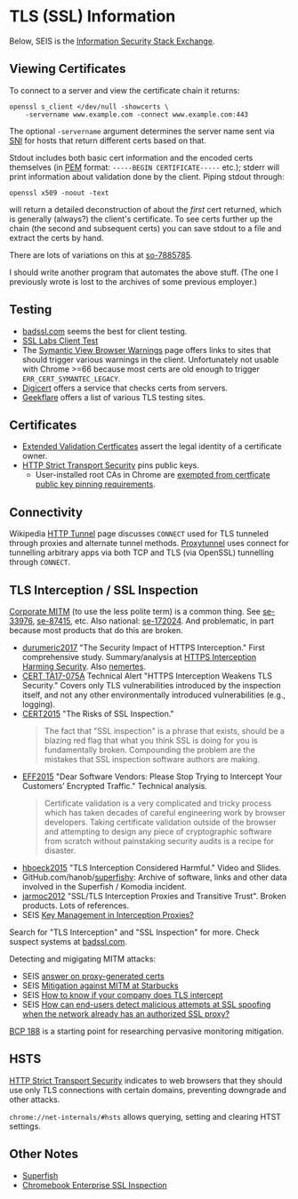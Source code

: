 TLS (SSL) Information
=====================

Below, SEIS is the [Information Security Stack Exchange][SEIS].

Viewing Certificates
--------------------

To connect to a server and view the certificate chain it returns:

    openssl s_client </dev/null -showcerts \
        -servername www.example.com -connect www.example.com:443

The optional `-servername` argument determines the server name sent
via [SNI] for hosts that return different certs based on that.

Stdout includes both basic cert information and the encoded certs
themselves (in [PEM] format: `-----BEGIN CERTIFICATE-----` etc.); stderr
will print information about validation done by the client. Piping
stdout through:

    openssl x509 -noout -text

will return a detailed deconstruction of about the _first_ cert
returned, which is generally (always?) the client's certificate. To
see certs further up the chain (the second and subsequent certs) you
can save stdout to a file and extract the certs by hand.

There are lots of variations on this at [so-7885785].

I should write another program that automates the above stuff. (The
one I previously wrote is lost to the archives of some previous
employer.)


Testing
-------

* [badssl.com] seems the best for client testing.
* [SSL Labs Client Test]
* The [Symantic View Browser Warnings][sy-bw] page offers links
  to sites that should trigger various warnings in the client.
  Unfortunately not usable with Chrome >=66 because most certs
  are old enough to trigger `ERR_CERT_SYMANTEC_LEGACY`.
* [Digicert][digicert-check] offers a service that checks certs
  from servers.
* [Geekflare] offers a list of various TLS testing sites.


Certificates
------------

* [Extended Validation Certficates][EV] assert the legal identity
  of a certificate owner.
* [HTTP Strict Transport Security][HSTS] pins public keys.
  * User-installed root CAs in Chrome are [exempted from certficate
    public key pinning requirements][imperialviolet.org/pinning].

Connectivity
------------

Wikipedia [HTTP Tunnel] page discusses `CONNECT` used for TLS
tunneled through proxies and alternate tunnel methods. [Proxytunnel]
uses connect for tunnelling arbitrary apps via both TCP and TLS
(via OpenSSL) tunnelling through `CONNECT`.


TLS Interception / SSL Inspection
---------------------------------

[Corporate MITM][] (to use the less polite term) is a common thing.
See [se-33976], [se-87415], etc. Also national: [se-172024]. And
problematic, in part because most products that do this are broken.

* [durumeric2017] "The Security Impact of HTTPS Interception."
  First comprehensive study. Summary/analysis at [HTTPS Interception
  Harming Security][sslstore-harming]. Also [nemertes].
* [CERT TA17-075A] Technical Alert "HTTPS Interception Weakens TLS
  Security." Covers only TLS vulnerabilities introduced by the
  inspection itself, and not any other environmentally introduced
  vulnerabilities (e.g., logging).
* [CERT2015] "The Risks of SSL Inspection."
  > The fact that "SSL inspection" is a phrase that exists, should
  > be a blazing red flag that what you think SSL is doing for you
  > is fundamentally broken. Compounding the problem are the mistakes
  > that SSL inspection software authors are making.
* [EFF2015] "Dear Software Vendors: Please Stop Trying to Intercept
  Your Customers’ Encrypted Traffic." Technical analysis.
  > Certificate validation is a very complicated and tricky process
  > which has taken decades of careful engineering work by browser
  > developers. Taking certificate validation outside of the browser
  > and attempting to design any piece of cryptographic software
  > from scratch without painstaking security audits is a recipe
  > for disaster.
* [hboeck2015] "TLS Interception Considered Harmful." Video and Slides.
* GitHub.com/hanob/[superfishy]: Archive of software, links and other
  data involved in the Superfish / Komodia incident.
* [jarmoc2012] "SSL/TLS Interception Proxies and Transitive Trust".
  Broken products. Lots of references.
* SEIS [Key Management in Interception Proxies?][se-51500]

Search for "TLS Interception" and "SSL Inspection" for more.
Check suspect systems at [badssl.com].

Detecting and migigating MITM attacks:
* SEIS [answer on proxy-generated certs][se-49526]
* SEIS [Mitigation against MITM at Starbucks][se-84323]
* SEIS [How to know if your company does TLS intercept][se-129719]
* SEIS [How can end-users detect malicious attempts at SSL spoofing
  when the network already has an authorized SSL proxy?][se-16293]

[BCP 188] is a starting point for researching pervasive monitoring
mitigation.


HSTS
----

[HTTP Strict Transport Security][HSTS] indicates to web browsers that
they should use only TLS connections with certain domains, preventing
downgrade and other attacks.

`chrome://net-internals/#hsts` allows querying, setting and clearing
HTST settings.


Other Notes
-----------

* [Superfish](https://arstechnica.com/information-technology/2015/02/lenovo-pcs-ship-with-man-in-the-middle-adware-that-breaks-https-connections/)
* [Chromebook Enterprise SSL Inspection](https://support.google.com/chrome/a/answer/3504942)



<!-------------------------------------------------------------------->
[BCP 188]: https://tools.ietf.org/html/bcp188
[CERT TA17-075A]: https://www.us-cert.gov/ncas/alerts/TA17-075A
[CERT2015]: https://insights.sei.cmu.edu/cert/2015/03/the-risks-of-ssl-inspection.html
[EFF2015]: https://www.eff.org/deeplinks/2015/02/dear-software-vendors-please-stop-trying-intercept-your-customers-encrypted
[EV]: https://en.wikipedia.org/wiki/Extended_Validation_Certificate
[HSTS]: https://en.wikipedia.org/wiki/HTTP_Strict_Transport_Security
[HSTS]: https://en.wikipedia.org/wiki/HTTP_Strict_Transport_Security
[HTTP Tunnel]: https://en.wikipedia.org/wiki/HTTP_tunnel
[PEM]: https://en.wikipedia.org/wiki/Privacy-enhanced_Electronic_Mail
[Proxytunnel]: http://proxytunnel.sourceforge.net/intro.php
[SEIS]: https://security.stackexchange.com/
[SNI]: https://en.wikipedia.org/wiki/Server_Name_Indication
[SSL Labs Client Test]: https://www.ssllabs.com/ssltest/viewMyClient.html
[badssl.com]: https://badssl.com.
[corporate MITM]: https://directorblue.blogspot.com/2006/07/think-your-ssl-traffic-is-secure-if.html
[digicert-check]: https://www.digicert.com/help/
[durumeric2017]: https://jhalderm.com/pub/papers/interception-ndss17.pdf
[geekflare]: https://geekflare.com/ssl-test-certificate/
[hboeck2015]: https://blog.hboeck.de/archives/875-TLS-interception-considered-harmful-video-and-slides.html
[imperialviolet.org/pinning]: https://www.imperialviolet.org/2011/05/04/pinning.html
[jarmoc2012]: https://media.blackhat.com/bh-eu-12/Jarmoc/bh-eu-12-Jarmoc-SSL_TLS_Interception-WP.pdf
[nemertes]: https://nemertes.com/tls-interception-good-bad-just-plain-ugly/
[se-129719]: https://security.stackexchange.com/a/129719/12254
[se-16293]: https://security.stackexchange.com/q/16293/12254
[se-172024]: https://security.stackexchange.com/a/172024/12254
[se-33976]: https://security.stackexchange.com/q/33976/12254
[se-49526]: https://security.stackexchange.com/a/49526/12254
[se-51500]: https://security.stackexchange.com/q/51500/12254
[se-84323]: https://security.stackexchange.com/a/84323/12254
[se-87415]: https://security.stackexchange.com/questions/87415/certificate-pinning-and-corporate-mitm
[so-7885785]: https://stackoverflow.com/q/7885785/107294
[sslstore-harming]: https://www.thesslstore.com/blog/https-interception-harming-security/
[superfishy]: https://github.com/hannob/superfishy
[sy-bw]: https://cryptoreport.websecurity.symantec.com/checker/views/sslCheck.jsp
